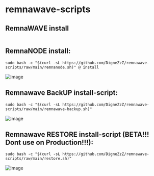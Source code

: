 # remnawave-scripts

## RemnaWAVE install
```

```
## RemnaNODE install:
```
sudo bash -c "$(curl -sL https://github.com/DigneZzZ/remnawave-scripts/raw/main/remnanode.sh)" @ install
```
![image](https://github.com/user-attachments/assets/7f351b1e-0980-4301-8db4-cb922ee7dc48)


## Remnawave BackUP install-script:
```
sudo bash -c "$(curl -sL https://github.com/DigneZzZ/remnawave-scripts/raw/main/remnawave-backup.sh)"
```
![image](https://github.com/user-attachments/assets/1e24d4d0-3210-45bb-b02b-e123344a6593)

## Remnawave RESTORE install-script (BETA!!! Dont use on Production!!!):
```
sudo bash -c "$(curl -sL https://github.com/DigneZzZ/remnawave-scripts/raw/main/restore.sh)"
```
![image](https://github.com/user-attachments/assets/34ddcde7-ec22-41ee-8ec5-dd10cc3f4d81)
